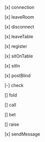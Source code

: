 [x] connection

[x] leaveRoom

[x] disconnect

[x] leaveTable

[x] register

[x] sitOnTable

[x] sitIn

[x] postBlind

[-] check

[] fold

[] call

[] bet

[] raise

[x] sendMessage